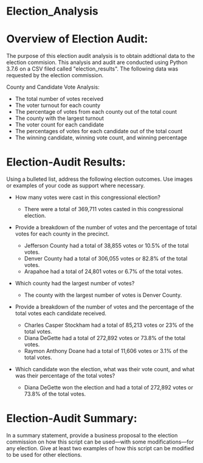 # Election_Analysis

# Overview of Election Audit: 
The purpose of this election audit analysis is to obtain addtional data to the election commision. This analysis and audit are conducted using Python 3.7.6 on a CSV filed called "election_results".  The following data was requested by the election commission.

County and Candidate Vote Analysis:
- The total number of votes received
- The voter turnout for each county
- The percentage of votes from each county out of the total count
- The county with the largest turnout
- The voter count for each candidate
- The percentages of votes for each candidate out of the total count
- The winning candidate, winning vote count, and winning percentage


# Election-Audit Results: 
Using a bulleted list, address the following election outcomes. Use images or examples of your code as support where necessary.
- How many votes were cast in this congressional election?
  - There were a total of 369,711 votes casted in this congressional election.
  
- Provide a breakdown of the number of votes and the percentage of total votes for each county in the precinct.
  - Jefferson County had a total of 38,855 votes or 10.5% of the total votes.
  - Denver County had a total of 306,055 votes or 82.8% of the total votes.
  - Arapahoe had a total of 24,801 votes or 6.7% of the total votes.
  
- Which county had the largest number of votes?
  - The county with the largest number of votes is Denver County.

- Provide a breakdown of the number of votes and the percentage of the total votes each candidate received.
  - Charles Casper Stockham had a total of 85,213 votes or 23% of the total votes.
  - Diana DeGette had a total of 272,892 votes or 73.8% of the total votes.
  - Raymon Anthony Doane had a total of 11,606 votes or 3.1% of the total votes.

- Which candidate won the election, what was their vote count, and what was their percentage of the total votes?
  - Diana DeGette won the election and had a total of 272,892 votes or 73.8% of the total votes.

# Election-Audit Summary:
In a summary statement, provide a business proposal to the election commission on how this script can be used—with some modifications—for any election. Give at least two examples of how this script can be modified to be used for other elections.
